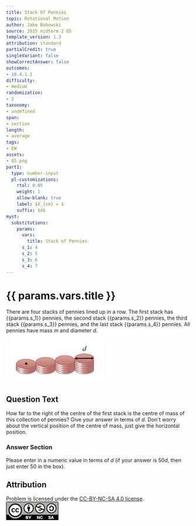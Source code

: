 ```yaml
---
title: Stack Of Pennies
topic: Rotational Motion
author: Jake Bobowski
source: 2015 midterm 2 Q5
template_version: 1.3
attribution: standard
partialCredit: true
singleVariant: false
showCorrectAnswer: false
outcomes:
- 10.4.1.1
difficulty:
- medium
randomization:
- 2
taxonomy:
- undefined
span:
- section
length:
- average
tags:
- EW
assets:
- Q5.png
part1:
  type: number-input
  pl-customizations:
    rtol: 0.05
    weight: 1
    allow-blank: true
    label: $X_{cm} = $
    suffix: $d$
myst:
  substitutions:
    params:
      vars:
        title: Stack of Pennies
      s_1: 4
      s_2: 5
      s_3: 6
      s_4: 7
---
```

# {{ params.vars.title }}
There are four stacks of pennies lined up in a row. The first stack has {{params.s_1}} pennies, the
second stack {{params.s_2}} pennies, the third stack {{params.s_3}} pennies, and the last stack {{params.s_4}} pennies.
All pennies have mass $m$ and diameter $d$.

<img src="Q5.png" alt ="Figure of four stacks of pennies. Each penny has diamater d.">

## Question Text

How far to the right of the centre of the first stack is the centre of mass of this collection of pennies? Give your answer in terms of $d$.
Don't worry about the vertical position of the centre of mass, just give the horizontal position.

### Answer Section

Please enter in a numeric value in terms of $d$ (if your answer is 50$d$, then just enter 50 in the box).

## Attribution

Problem is licensed under the [CC-BY-NC-SA 4.0 license](https://creativecommons.org/licenses/by-nc-sa/4.0/).<br> ![The Creative Commons 4.0 license requiring attribution-BY, non-commercial-NC, and share-alike-SA license.](https://raw.githubusercontent.com/firasm/bits/master/by-nc-sa.png)